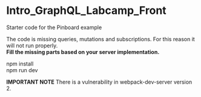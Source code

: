 # Intro_GraphQL_Labcamp_Front
Starter code for the Pinboard example

The code is missing queries, mutations and subscriptions. For this reason it will not run properly.<br/>
**Fill the missing parts based on your server implementation.**

npm install<br/>
npm run dev

**IMPORTANT NOTE**
There is a vulnerability in webpack-dev-server version 2.
